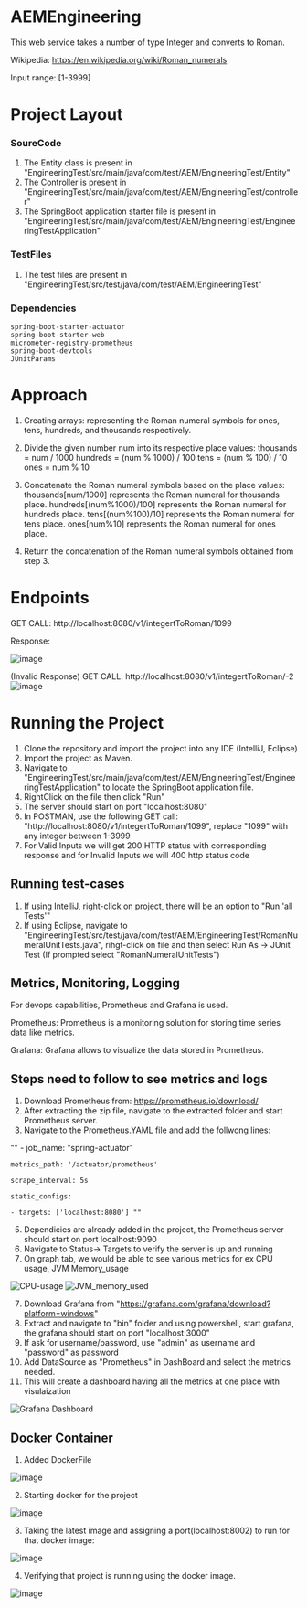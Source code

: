 # AEMEngineering

This web service takes a number of type Integer and converts to Roman.

Wikipedia: https://en.wikipedia.org/wiki/Roman_numerals

Input range: [1-3999]

# Project Layout

### SoureCode
1. The Entity class is present in "EngineeringTest/src/main/java/com/test/AEM/EngineeringTest/Entity"
2. The Controller is present in "EngineeringTest/src/main/java/com/test/AEM/EngineeringTest/controller"
3. The SpringBoot application starter file is present in "EngineeringTest/src/main/java/com/test/AEM/EngineeringTest/EngineeringTestApplication"

### TestFiles
1. The test files are present in "EngineeringTest/src/test/java/com/test/AEM/EngineeringTest"

### Dependencies
    spring-boot-starter-actuator
    spring-boot-starter-web
    micrometer-registry-prometheus
    spring-boot-devtools
    JUnitParams
    

# Approach

1. Creating arrays: representing the Roman numeral symbols for ones, tens, hundreds, and thousands respectively. 

2. Divide the given number num into its respective place values:
thousands = num / 1000
hundreds = (num % 1000) / 100
tens = (num % 100) / 10
ones = num % 10

3. Concatenate the Roman numeral symbols based on the place values:
thousands[num/1000] represents the Roman numeral for thousands place.
hundreds[(num%1000)/100] represents the Roman numeral for hundreds place.
tens[(num%100)/10] represents the Roman numeral for tens place.
ones[num%10] represents the Roman numeral for ones place.

4. Return the concatenation of the Roman numeral symbols obtained from step 3.

# Endpoints

GET CALL: http://localhost:8080/v1/integertToRoman/1099

Response:

![image](https://github.com/JuhiSingh25/AEMEngineering/assets/89157686/7f924c8c-626b-400d-adca-3274a14df002)

(Invalid Response)
GET CALL: http://localhost:8080/v1/integertToRoman/-2
![image](https://github.com/JuhiSingh25/AEMEngineering/assets/89157686/5ba9d8d9-92fd-4e18-86f8-292a6040fa7a)

# Running the Project
1. Clone the repository and import the project into any IDE (IntelliJ, Eclipse)
2. Import the project as Maven.
3. Navigate to "EngineeringTest/src/main/java/com/test/AEM/EngineeringTest/EngineeringTestApplication" to locate the SpringBoot application file.
4. RightClick on the file then click "Run"
5. The server should start on port "localhost:8080"
6. In POSTMAN, use the following GET call: "http://localhost:8080/v1/integertToRoman/1099", replace "1099" with any integer between 1-3999
7. For Valid Inputs we will get 200 HTTP status with corresponding response and for Invalid Inputs we will 400 http status code
## Running test-cases
1. If using IntelliJ, right-click on project, there will be an option to "Run 'all Tests'"
2. If using Eclipse, navigate to "EngineeringTest/src/test/java/com/test/AEM/EngineeringTest/RomanNumeralUnitTests.java", rihgt-click on file and then select Run As -> JUnit Test (If prompted select "RomanNumeralUnitTests")


## Metrics, Monitoring, Logging
For devops capabilities, Prometheus and Grafana is used.

Prometheus: Prometheus is a monitoring solution for storing time series data like metrics.

Grafana: Grafana allows to visualize the data stored in Prometheus.

## Steps need to follow to see metrics and logs
1. Download Prometheus from: https://prometheus.io/download/
2. After extracting the zip file, navigate to the extracted folder and start Prometheus server.
3. Navigate to the Prometheus.YAML file and add the follwong lines:

""  - job_name: "spring-actuator"

    metrics_path: '/actuator/prometheus'
    
    scrape_interval: 5s
    
    static_configs: 
    
    - targets: ['localhost:8080'] ""

      
5. Dependicies are already added in the project, the Prometheus server should start on port localhost:9090
6. Navigate to Status-> Targets to verify the server is up and running
7. On graph tab, we would be able to see various metrics for ex CPU usage, JVM Memory_usage
   
![CPU-usage](https://github.com/JuhiSingh25/AEMEngineering/assets/89157686/381b5401-2810-4b9f-a1c6-a8c089cbacd4)
![JVM_memory_used](https://github.com/JuhiSingh25/AEMEngineering/assets/89157686/bfe2d171-a79d-49eb-9177-154979c0e492)

7. Download Grafana from "https://grafana.com/grafana/download?platform=windows"
8. Extract and navigate to "bin" folder and using powershell, start grafana, the grafana should start on port "localhost:3000"
9. If ask for username/password, use "admin" as username and "password" as password
10. Add DataSource as "Prometheus" in DashBoard and select the metrics needed.
11. This will create a dashboard having all the metrics at one place with visulaization
    
![Grafana Dashboard](https://github.com/JuhiSingh25/AEMEngineering/assets/89157686/6fbd0c0b-fe93-4906-9762-dfa76c32d34a)

## Docker Container
1. Added DockerFile
   
![image](https://github.com/JuhiSingh25/AEMEngineering/assets/89157686/bd1729f4-8629-4092-973e-2ff3b30e7152)

2. Starting docker for the project
   
![image](https://github.com/JuhiSingh25/AEMEngineering/assets/89157686/c69f60ee-f39a-4bcd-9076-2f26e3695785)

3. Taking the latest image and assigning a port(localhost:8002) to run for that docker image:

![image](https://github.com/JuhiSingh25/AEMEngineering/assets/89157686/a5dade4e-9d7e-4bf1-a8bf-a33bf53a5b0f)

4. Verifying that project is running using the docker image.

![image](https://github.com/JuhiSingh25/AEMEngineering/assets/89157686/71b4ecd6-622d-4457-98fa-e1f7675299ac)

   

   


